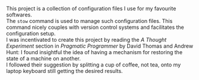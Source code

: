 This project is a collection of configuration files I use for my favourite softwares.  
The `stow` command is used to manage such configuration files. This command nicely couples with version control systems and facilitates the configuration setup.  
I was incentivated to create this project by reading the *A Thought Experiment* section in *Pragmatic Programmer* by David Thomas and Andrew Hunt: I found insightful the idea of having a mechanism for restoring the state of a machine on another.  
I followed their suggestion by splitting a cup of coffee, not tea, onto my laptop keyboard still getting the desired results.

